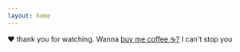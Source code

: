 ```yaml
---
layout: home
---
```


❤️ thank you for watching. Wanna <a href="https://ko-fi.com/alfaxit" target="_blank">buy me coffee ☕️?</a> I can't stop you

<script type="text/javascript" src="https://cdnjs.buymeacoffee.com/1.0.0/button.prod.min.js" data-name="bmc-button" data-slug="alfaxit" data-color="#FFDD00" data-emoji=""  data-font="Cookie" data-text="Buy me a coffee" data-outline-color="#000000" data-font-color="#000000" data-coffee-color="#ffffff" ></script>
  
